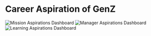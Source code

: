 # Career Aspiration of GenZ

![Mission Aspirations Dashboard](https://github.com/user-attachments/assets/53291f90-0cf3-401c-b1ab-6d29e861865e)
![Manager Aspirations Dashboard](https://github.com/user-attachments/assets/138d10b7-f088-47aa-b8f0-831b21b6947c)
![Learning Aspirations Dashboard](https://github.com/user-attachments/assets/9c2178da-2ef6-4dc7-bd2e-555d427351d2)
